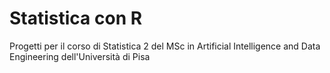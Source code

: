# Statistica con R
Progetti per il corso di Statistica 2 del MSc in Artificial Intelligence and Data Engineering dell'Università di Pisa
